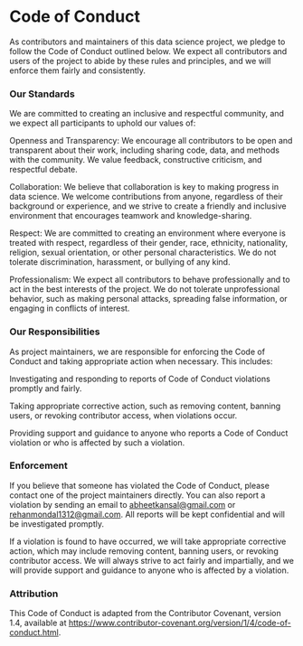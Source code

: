 # Code of Conduct

As contributors and maintainers of this data science project, we pledge to follow the Code of Conduct outlined below. We expect all contributors and users of the project to abide by these rules and principles, and we will enforce them fairly and consistently.

### Our Standards
We are committed to creating an inclusive and respectful community, and we expect all participants to uphold our values of:

Openness and Transparency: We encourage all contributors to be open and transparent about their work, including sharing code, data, and methods with the community. We value feedback, constructive criticism, and respectful debate.

Collaboration: We believe that collaboration is key to making progress in data science. We welcome contributions from anyone, regardless of their background or experience, and we strive to create a friendly and inclusive environment that encourages teamwork and knowledge-sharing.

Respect: We are committed to creating an environment where everyone is treated with respect, regardless of their gender, race, ethnicity, nationality, religion, sexual orientation, or other personal characteristics. We do not tolerate discrimination, harassment, or bullying of any kind.

Professionalism: We expect all contributors to behave professionally and to act in the best interests of the project. We do not tolerate unprofessional behavior, such as making personal attacks, spreading false information, or engaging in conflicts of interest.

### Our Responsibilities
As project maintainers, we are responsible for enforcing the Code of Conduct and taking appropriate action when necessary. This includes:

Investigating and responding to reports of Code of Conduct violations promptly and fairly.

Taking appropriate corrective action, such as removing content, banning users, or revoking contributor access, when violations occur.

Providing support and guidance to anyone who reports a Code of Conduct violation or who is affected by such a violation.

### Enforcement
If you believe that someone has violated the Code of Conduct, please contact one of the project maintainers directly. You can also report a violation by sending an email to abheetkansal@gmail.com or rehanmondal1312@gmail.com. All reports will be kept confidential and will be investigated promptly.

If a violation is found to have occurred, we will take appropriate corrective action, which may include removing content, banning users, or revoking contributor access. We will always strive to act fairly and impartially, and we will provide support and guidance to anyone who is affected by a violation.

### Attribution
This Code of Conduct is adapted from the Contributor Covenant, version 1.4, available at https://www.contributor-covenant.org/version/1/4/code-of-conduct.html.
